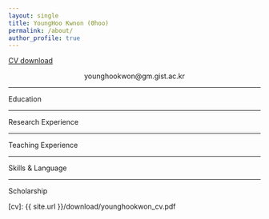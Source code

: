 ```yaml
---
layout: single
title: YoungHoo Kwnon (0hoo)
permalink: /about/
author_profile: true
---
```


[CV download](cv)

<div id='CV'>
<center>younghookwon@gm.gist.ac.kr</center>
<hr>
<div class='sub_title'>Education</div>

<hr>
<div class='sub_title'>Research Experience</div>

<hr>
<div class='sub_title'>Teaching Experience</div>

<hr>
<div class='sub_title'>Skills & Language</div>

<hr>
<div class='sub_title'>Scholarship</div>

</div>

[cv]: {{ site.url }}/download/younghookwon_cv.pdf

<!--
## ME
* 2017 3 GIST 입학
* 2017 6 반수
* 2018 3 GIST 복학
* 2019 6 UC BERKELEY SUMMER SESSION

## 2019 12 26
![shadow of me](/assets/images/about/20191226.jpg)

2020년 23살이 되는 미필 남학생이다.

공부를 지속하고 싶지만 **국방의 의무**에 붙잡혀 어떻게 하면 좋을지 고민하고 있다.
2019년 2학기에 휴학을 하여 [pocu academy](pocu)에서 [C 언메니지드 프로그래밍](pocu C)과 [C++ 언메니지드 프로그래밍](pocu CPP)을 수강했다.
군대에 대한 고민도 많지만 어떤 공부를 해야할지에 대해서도 고민이 많다.

일단 실행해보는 것이 가장 도움이 된다고 생각하여 이런저런 공부를 하고 있으며, 현재 [gistalk](http://gistalk.net/)개발에 참여하여 django를 공부 중이고, 딥러닝에 대해서도 책을 보며 공부하고 있다. django와 deep learning 모두 python을 사용하기 때문에 python도 알아가는 중이다.

공부한 내용 중 신기하고 의문이 생기는 지점들을 중심으로 업로드를 할 것이고, 가끔 생각이나 일상을 올릴 수도 있다.

[pocu]: https://pocu.academy/ko
[pocu C]: https://pocu.academy/ko/Courses/COMP2200
[pocu CPP]: https://pocu.academy/ko/Courses/COMP3200
[gistalk]: http://gistalk.net/
-->